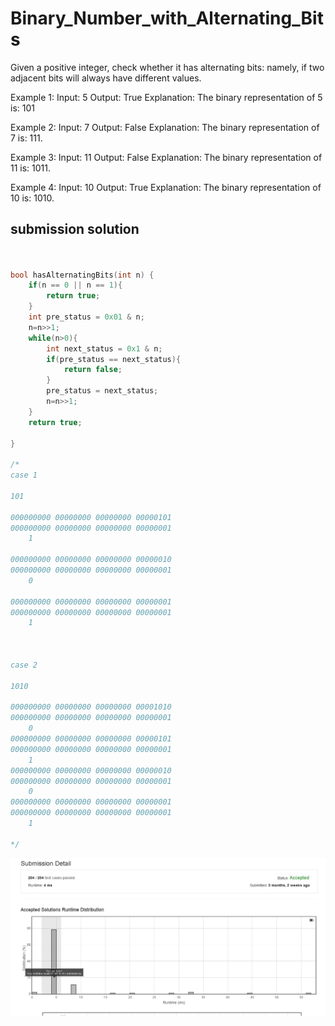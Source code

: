 # Binary_Number_with_Alternating_Bits

Given a positive integer, check whether it has alternating bits: namely, if two adjacent bits will always have different values.

Example 1:
Input: 5
Output: True
Explanation:
The binary representation of 5 is: 101

Example 2:
Input: 7
Output: False
Explanation:
The binary representation of 7 is: 111.

Example 3:
Input: 11
Output: False
Explanation:
The binary representation of 11 is: 1011.

Example 4:
Input: 10
Output: True
Explanation:
The binary representation of 10 is: 1010.



## submission solution

```c


bool hasAlternatingBits(int n) {
    if(n == 0 || n == 1){
        return true;
    }
    int pre_status = 0x01 & n;
    n=n>>1;
    while(n>0){
        int next_status = 0x1 & n;
        if(pre_status == next_status){
            return false;
        }
        pre_status = next_status;
        n=n>>1;
    }
    return true;
    
}

/*
case 1

101

000000000 00000000 00000000 00000101
000000000 00000000 00000000 00000001
    1
    
000000000 00000000 00000000 00000010
000000000 00000000 00000000 00000001
    0
    
000000000 00000000 00000000 00000001
000000000 00000000 00000000 00000001
    1

    

case 2

1010
    
000000000 00000000 00000000 00001010
000000000 00000000 00000000 00000001
    0    
000000000 00000000 00000000 00000101
000000000 00000000 00000000 00000001
    1
000000000 00000000 00000000 00000010
000000000 00000000 00000000 00000001    
    0
000000000 00000000 00000000 00000001
000000000 00000000 00000000 00000001
    1
    
*/


```

![Binary_Number_with_Alternating_Bits.png](./Binary_Number_with_Alternating_Bits.png)